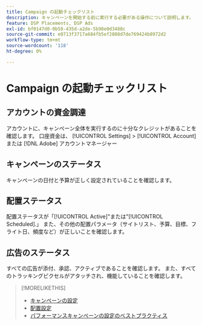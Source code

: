 ```yaml
---
title: Campaign の起動チェックリスト
description: キャンペーンを開始する前に実行する必要がある操作について説明します。
feature: DSP Placements, DSP Ads
exl-id: bf0147d0-0b58-435d-a2de-5b98e0d3488c
source-git-commit: e0713f3717a684fb5ef2808d7de769424b8972d2
workflow-type: tm+mt
source-wordcount: '118'
ht-degree: 0%

---
```


# Campaign の起動チェックリスト

## アカウントの資金調達

アカウントに、キャンペーン全体を実行するのに十分なクレジットがあることを確認します。 口座資金は、 [!UICONTROL Settings] > [!UICONTROL Account] または [!DNL Adobe] アカウントマネージャー

## キャンペーンのステータス

キャンペーンの日付と予算が正しく設定されていることを確認します。

## 配置ステータス

配置ステータスが「[!UICONTROL Active]&quot;または&quot;[!UICONTROL Scheduled].」 また、その他の配置パラメータ（サイトリスト、予算、目標、フライト日、頻度など）が正しいことを確認します。

## 広告のステータス

すべての広告が添付、承認、アクティブであることを確認します。 また、すべてのトラッキングピクセルがアタッチされ、機能していることを確認します。

>[!MORELIKETHIS]
>
>* [キャンペーンの設定](/help/dsp/campaign-management/campaigns/campaign-settings.md)
>* [配置設定](/help/dsp/campaign-management/placements/placement-settings.md)
>* [パフォーマンスキャンペーンの設定のベストプラクティス](/help/dsp/optimization/campaign-best-practices-performance.md)

